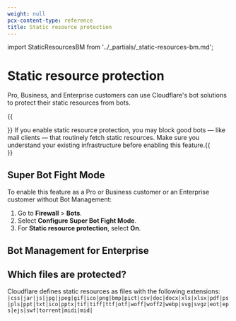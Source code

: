```yaml
---
weight: null
pcx-content-type: reference
title: Static resource protection
---
```


import StaticResourcesBM from '../_partials/_static-resources-bm.md';

# Static resource protection

Pro, Business, and Enterprise customers can use Cloudflare's bot solutions to protect their static resources from bots.

{{<Aside type="warning" header="Warning">}}  If you enable static resource protection, you may block good bots — like mail clients — that
  routinely fetch static resources. Make sure you understand your existing infrastructure before
  enabling this feature.{{</Aside>}}

## Super Bot Fight Mode

To enable this feature as a Pro or Business customer or an Enterprise customer without Bot Management:

1. Go to **Firewall** > **Bots**.
1. Select **Configure Super Bot Fight Mode**.
1. For **Static resource protection**, select **On**.

## Bot Management for Enterprise

<StaticResourcesBM />

## Which files are protected?

Cloudflare defines static resources as files with the following extensions:
`|css|jar|js|jpg|jpeg|gif|ico|png|bmp|pict|csv|doc|docx|xls|xlsx|pdf|ps|pls|ppt|txt|ico|pptx|tif|tiff|ttf|otf|woff|woff2|webp|svg|svgz|eot|eps|ejs|swf|torrent|midi|mid|`